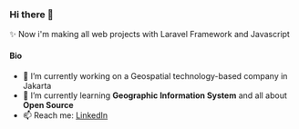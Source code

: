 ### Hi there 👋

✨ Now i'm making all web projects with Laravel Framework and Javascript

<!--
**cejeone/cejeone** is a ✨ _special_ ✨ repository because its `README.md` (this file) appears on your GitHub profile.

Here are some ideas to get you started: -->

#### Bio

- 🔭 I’m currently working on a Geospatial technology-based company in Jakarta
- 🌱 I’m currently learning **Geographic Information System** and all about **Open Source**
- 📫 Reach me: [LinkedIn](https://www.linkedin.com/in/muhammad-nur-ubaidillah-a06b59199/] "Muhammad Nur Ubaidillah")

<!--
- 👯 I’m looking to collaborate on ...
- 🤔 I’m looking for help with ...
- 💬 Ask me about ...
- 😄 Pronouns: ...
- ⚡ Fun fact: ... -->

